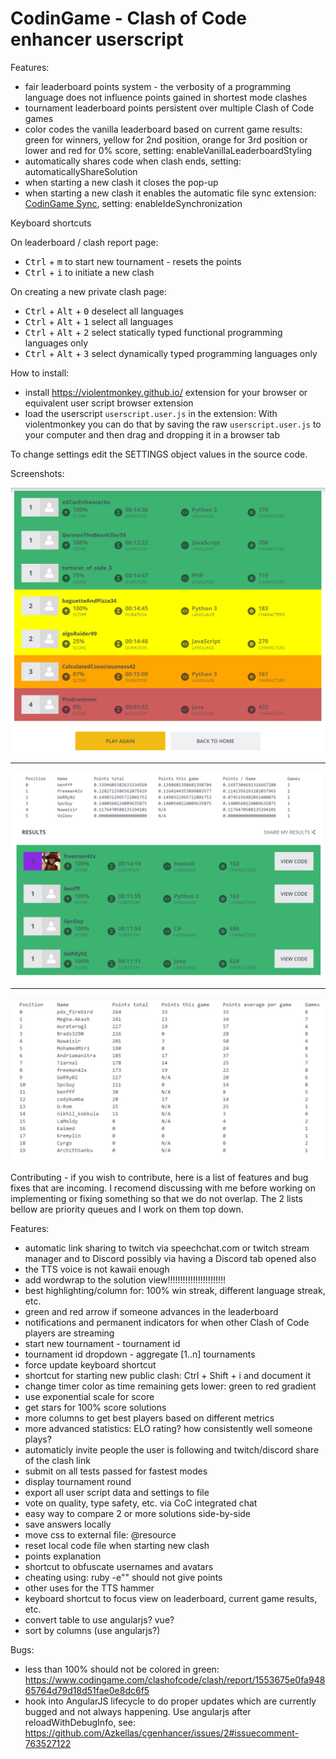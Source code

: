 # CodinGame - Clash of Code enhancer userscript

Features:

* fair leaderboard points system - the verbosity of a programming language does not influence points gained in shortest mode clashes
* tournament leaderboard points persistent over multiple Clash of Code games
* color codes the vanilla leaderboard based on current game results: green for winners, yellow for 2nd position, orange for 3rd position or lower and red for 0% score, setting: enableVanillaLeaderboardStyling
* automatically shares code when clash ends, setting: automaticallyShareSolution
* when starting a new clash it closes the pop-up
* when starting a new clash it enables the automatic file sync extension: [CodinGame Sync](https://www.codingame.com/forum/t/codingame-sync-beta/614), setting: enableIdeSynchronization

Keyboard shortcuts

On leaderboard / clash report page:

- <kbd>Ctrl</kbd> + <kbd>m</kbd> to start new tournament - resets the points
- <kbd>Ctrl</kbd> + <kbd>i</kbd> to initiate a new clash

On creating a new private clash page:

- <kbd>Ctrl</kbd> + <kbd>Alt</kbd> + <kbd>0</kbd> deselect all languages
- <kbd>Ctrl</kbd> + <kbd>Alt</kbd> + <kbd>1</kbd> select all languages
- <kbd>Ctrl</kbd> + <kbd>Alt</kbd> + <kbd>2</kbd> select statically typed functional programming languages only
- <kbd>Ctrl</kbd> + <kbd>Alt</kbd> + <kbd>3</kbd> select dynamically typed programming languages only

How to install:

* install https://violentmonkey.github.io/ extension for your browser or equivalent user script browser extension
* load the userscript `userscript.user.js` in the extension: With violentmonkey you can do that by saving the raw `userscript.user.js` to your computer and then drag and dropping it in a browser tab

To change settings edit the SETTINGS object values in the source code.

Screenshots:

![](images/screenshot1.png)

---

![](images/screenshot2.png)

---

![](images/screenshot3.png)

Contributing - if you wish to contribute, here is a list of features and bug fixes that are incoming. I recomend discussing with me before working on implementing or fixing something so that we do not overlap. The 2 lists bellow are priority queues and I work on them top down.

Features:

* automatic link sharing to twitch via speechchat.com or twitch stream manager and to Discord possibly via having a Discord tab opened also
* the TTS voice is not kawaii enough
* add wordwrap to the solution view!!!!!!!!!!!!!!!!!!!!!!!
* best highlighting/column for: 100% win streak, different language streak, etc.
* green and red arrow if someone advances in the leaderboard
* notifications and permanent indicators for when other Clash of Code players are streaming
* start new tournament - tournament id
* tournament id dropdown - aggregate [1..n] tournaments
* force update keyboard shortcut
* shortcut for starting new public clash: Ctrl + Shift + i and document it
* change timer color as time remaining gets lower: green to red gradient
* use exponential scale for score
* get stars for 100% score solutions
* more columns to get best players based on different metrics
* more advanced statistics: ELO rating? how consistently well someone plays?
* automaticly invite people the user is following and twitch/discord share of the clash link
* submit on all tests passed for fastest modes
* display tournament round
* export all user script data and settings to file
* vote on quality, type safety, etc. via CoC integrated chat
* easy way to compare 2 or more solutions side-by-side
* save answers locally
* move css to external file: @resource
* reset local code file when starting new clash
* points explanation
* shortcut to obfuscate usernames and avatars
* cheating using: ruby -e"" should not give points
* other uses for the TTS hammer
* keyboard shortcut to focus view on leaderboard, current game results, etc.
* convert table to use angularjs? vue?
* sort by columns (use angularjs?)

Bugs:

* less than 100% should not be colored in green: https://www.codingame.com/clashofcode/clash/report/1553675e0fa94865764d79d18d51fae0e8dc6f5
* hook into AngularJS lifecycle to do proper updates which are currently bugged and not always happening. Use angularjs after reloadWithDebugInfo, see: https://github.com/Azkellas/cgenhancer/issues/2#issuecomment-763527122